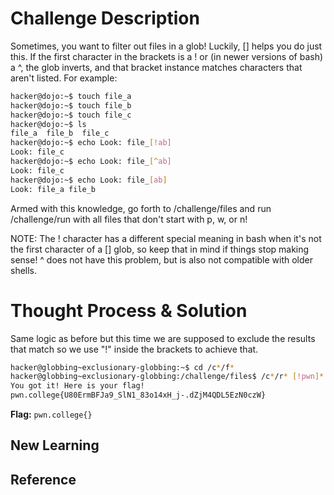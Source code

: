 # Challenge Description
Sometimes, you want to filter out files in a glob! Luckily, [] helps you do just this. If the first character in the brackets is a ! or (in newer versions of bash) a ^, the glob inverts, and that bracket instance matches characters that aren't listed. For example:
```bash
hacker@dojo:~$ touch file_a
hacker@dojo:~$ touch file_b
hacker@dojo:~$ touch file_c
hacker@dojo:~$ ls
file_a	file_b	file_c
hacker@dojo:~$ echo Look: file_[!ab]
Look: file_c
hacker@dojo:~$ echo Look: file_[^ab]
Look: file_c
hacker@dojo:~$ echo Look: file_[ab]
Look: file_a file_b
```
Armed with this knowledge, go forth to /challenge/files and run /challenge/run with all files that don't start with p, w, or n!

NOTE: The ! character has a different special meaning in bash when it's not the first character of a [] glob, so keep that in mind if things stop making sense! ^ does not have this problem, but is also not compatible with older shells.
# Thought Process & Solution
Same logic as before but this time we are supposed to exclude the results that match so we use "!" inside the brackets to achieve that.
```bash
hacker@globbing~exclusionary-globbing:~$ cd /c*/f*
hacker@globbing~exclusionary-globbing:/challenge/files$ /c*/r* [!pwn]*
You got it! Here is your flag!
pwn.college{U80ErmBFJa9_SlN1_83o14xH_j-.dZjM4QDL5EzN0czW}
```
**Flag:** `pwn.college{}`
## New Learning
## Reference
